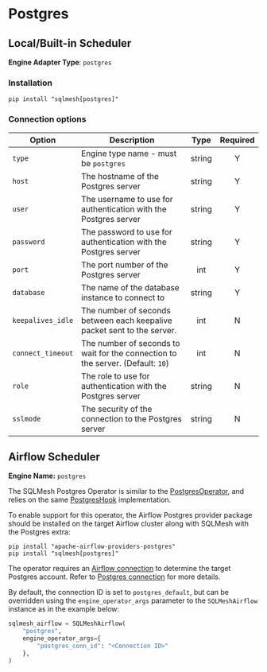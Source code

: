 # Postgres

## Local/Built-in Scheduler
**Engine Adapter Type**: `postgres`

### Installation
```
pip install "sqlmesh[postgres]"
```

### Connection options

| Option            | Description                                                                     | Type   | Required |
|-------------------|---------------------------------------------------------------------------------|:------:|:--------:|
| `type`            | Engine type name - must be `postgres`                                           | string |    Y     |
| `host`            | The hostname of the Postgres server                                             | string | Y        |
| `user`            | The username to use for authentication with the Postgres server                 | string | Y        |
| `password`        | The password to use for authentication with the Postgres server                 | string | Y        |
| `port`            | The port number of the Postgres server                                          | int    | Y        |
| `database`        | The name of the database instance to connect to                                 | string | Y        |
| `keepalives_idle` | The number of seconds between each keepalive packet sent to the server.         | int    | N        |
| `connect_timeout` | The number of seconds to wait for the connection to the server. (Default: `10`) | int    | N        |
| `role`            | The role to use for authentication with the Postgres server                     | string | N        |
| `sslmode`         | The security of the connection to the Postgres server                           | string | N        |

## Airflow Scheduler
**Engine Name:** `postgres`

The SQLMesh Postgres Operator is similar to the [PostgresOperator](https://airflow.apache.org/docs/apache-airflow-providers-postgres/stable/_api/airflow/providers/postgres/operators/postgres/index.html), and relies on the same [PostgresHook](https://airflow.apache.org/docs/apache-airflow-providers-postgres/stable/_api/airflow/providers/postgres/hooks/postgres/index.html) implementation.

To enable support for this operator, the Airflow Postgres provider package should be installed on the target Airflow cluster along with SQLMesh with the Postgres extra:
```
pip install "apache-airflow-providers-postgres"
pip install "sqlmesh[postgres]"
```

The operator requires an [Airflow connection](https://airflow.apache.org/docs/apache-airflow/stable/howto/connection.html) to determine the target Postgres account. Refer to [Postgres connection](https://airflow.apache.org/docs/apache-airflow-providers-postgres/stable/connections/postgres.html) for more details.

By default, the connection ID is set to `postgres_default`, but can be overridden using the `engine_operator_args` parameter to the `SQLMeshAirflow` instance as in the example below:
```python linenums="1"
sqlmesh_airflow = SQLMeshAirflow(
    "postgres",
    engine_operator_args={
        "postgres_conn_id": "<Connection ID>"
    },
)
```